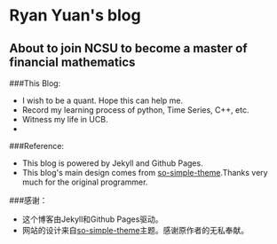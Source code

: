 # Ryan Yuan's blog
## About to join NCSU to become a master of financial mathematics
###This Blog:
* I wish to be a quant. Hope this can help me.
* Record my learning process of python, Time Series, C++, etc.
* Witness my life in UCB.
* 

###Reference:
* This blog is powered by Jekyll and Github Pages.
* This blog's main design comes from [so-simple-theme](https://github.com/mmistakes/so-simple-theme).Thanks very much for the original programmer.

###感谢：
* 这个博客由Jekyll和Github Pages驱动。
* 网站的设计来自[so-simple-theme](https://github.com/mmistakes/so-simple-theme)主题。感谢原作者的无私奉献。
